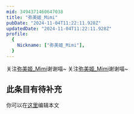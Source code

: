 ```yaml
---
mid: 3494371460647038
title: "弥美姬_Mimi"
pubDate: "2024-11-04T11:22:11.928Z"
updatedDate: "2024-11-04T11:22:11.928Z"
profile:
  {
    Nickname: ["弥美姬_Mimi"],
  }
---
```


关注[弥美姬_Mimi](https://space.bilibili.com/3494371460647038)谢谢喵~ 关注[弥美姬_Mimi](https://space.bilibili.com/3494371460647038)谢谢喵~

## 此条目有待补充
你可以在[这里](https://github.com/Yuhanawa/VTuber.ICU/edit/master/src/content/v/弥美姬_Mimi/index.md)编辑本文
